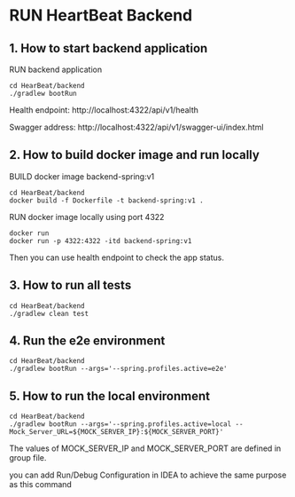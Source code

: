 # RUN HeartBeat Backend

## 1. How to start backend application

RUN backend application

```shell script
cd HearBeat/backend
./gradlew bootRun
```

Health endpoint:
http://localhost:4322/api/v1/health

Swagger address:
http://localhost:4322/api/v1/swagger-ui/index.html

## 2. How to build docker image and run locally

BUILD docker image backend-spring:v1
```shell script
cd HearBeat/backend
docker build -f Dockerfile -t backend-spring:v1 .
```
RUN docker image locally using port 4322
```shell script
docker run
docker run -p 4322:4322 -itd backend-spring:v1 
```
Then you can use health endpoint to check the app status.

## 3. How to run all tests
```shell script
cd HearBeat/backend
./gradlew clean test
```

## 4. Run the e2e environment
```shell script
cd HearBeat/backend
./gradlew bootRun --args='--spring.profiles.active=e2e'
```

## 5. How to run the local environment
```shell script
cd HearBeat/backend
./gradlew bootRun --args='--spring.profiles.active=local --Mock_Server_URL=${MOCK_SERVER_IP}:${MOCK_SERVER_PORT}' 
```
The values of MOCK_SERVER_IP and MOCK_SERVER_PORT are defined in group file.

you can add Run/Debug Configuration in IDEA to achieve the same purpose as this command
